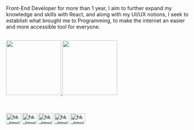 ###
Front-End Developer for more than 1 year, I aim to further expand my knowledge and skills with React, and along with my UI/UX notions, I seek to establish what brought me to Programming, to make the internet an easier and more accessible tool for everyone.
##
<div>
<a href="https://github.com/henrickva/github-readme-stats">
  <img aling="center" height="150em" src="https://github-readme-stats.vercel.app/api?username=henrickva&show_icons=true&theme=dark&hide=prs,issues" />
  <img aling="center" height="150em" src="https://github-readme-stats.vercel.app/api/top-langs/?username=henrickva&layout=compact&theme=dark" />
</a>  
</div>

## 
<div style="display: inline_block"><br>
  <img aling="center" alt="hk-html" height="30" width="40" src="https://cdn.jsdelivr.net/gh/devicons/devicon/icons/html5/html5-original.svg">
  <img aling="center" alt="hk-html" height="30" width="40" src="https://cdn.jsdelivr.net/gh/devicons/devicon/icons/css3/css3-original.svg">
  <img aling="center" alt="hk-html" height="30" width="40" src="https://cdn.jsdelivr.net/gh/devicons/devicon/icons/javascript/javascript-original.svg">
  <img aling="center" alt="hk-html" height="30" width="40" src="https://cdn.jsdelivr.net/gh/devicons/devicon/icons/react/react-original.svg">
  <img aling="center" alt="hk-html" height="30" width="40" src="https://cdn.jsdelivr.net/gh/devicons/devicon/icons/bootstrap/bootstrap-original.svg">
</div>
          
        
